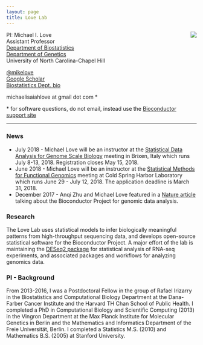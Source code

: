 ```yaml
---
layout: page
title: Love Lab
---
```


<!-- {% include JB/setup %} -->

<img style="float: right;" src="http://mikelove.nfshost.com/img/michaellove_sm.jpg">

PI: Michael I. Love <br>
Assistant Professor <br>
[Department of Biostatistics](http://sph.unc.edu/bios/biostatistics/) <br>
[Department of Genetics](http://www.med.unc.edu/genetics/) <br>
University of North Carolina-Chapel Hill

[@mikelove](http://twitter.com/mikelove) <br>
[Google Scholar](https://scholar.google.com/citations?user=vzXv764AAAAJ) <br>
[Biostatistics Dept. bio](http://sph.unc.edu/adv_profile/michael-love-phd/)

michaelisaiahlove at gmail dot com *

\* for software questions, do not email, instead use the [Bioconductor support site](https://support.bioconductor.org)

---

### News

* July 2018 - Michael Love will be an instructor at the 
  [Statistical Data Analysis for Genome Scale Biology](http://www-huber.embl.de/csama2018/) 
  meeting in Brixen, Italy which runs July 8-13, 2018. Registration
  closes May 15, 2018.
* June 2018 - Michael Love will be an instructor at the 
  [Statistical Methods for Functional Genomics](https://meetings.cshl.edu/courses.aspx?course=C-DATA&year=18)
  meeting at Cold Spring Harbor Laboratory which runs June 29 - July
  12, 2018. The application deadline is March 31, 2018.
* December 2017 - Anqi Zhu and Michael Love featured in a
  [Nature article](https://www.nature.com/articles/d41586-017-07833-1) 
  talking about the Bioconductor Project for genomic data analysis.

### Research

The Love Lab uses statistical models to infer biologically meaningful
patterns from high-throughput sequencing data, and develops
open-source statistical software for the Bioconductor Project.
A major effort of the lab is maintaining
the [DESeq2 package](http://bioconductor.org/packages/DESeq2) for
statistical analysis of RNA-seq experiments, and associated packages
and workflows for analyzing genomics data.

### PI - Background

From 2013-2016, I was a Postdoctoral Fellow in the group of
Rafael Irizarry in the Biostatistics and Computational Biology
Department at the Dana-Farber Cancer Institute and the Harvard
TH Chan School of Public Health.
I completed a PhD in Computational Biology and Scientific Computing
(2013) in the Vingron Department at the Max Planck Institute for
Molecular Genetics in Berlin and the Mathematics and Informatics
Department of the Freie Universität, Berlin.  I completed a Statistics
M.S. (2010) and Mathematics B.S. (2005) at Stanford University.
